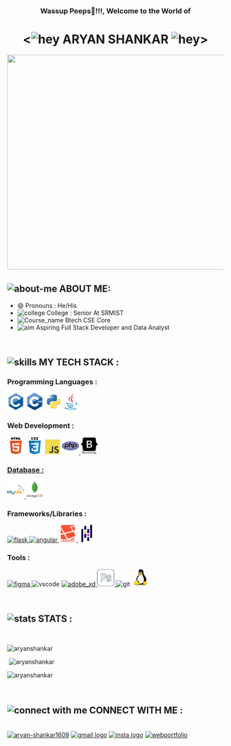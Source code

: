 <h3 align="center">Wassup Peeps👋!!!, Welcome to the World of</h3>
<h1 align="center"> <<img src="https://image.flaticon.com/icons/png/128/785/785116.png" alt="hey" width="25" height="25"/> ARYAN SHANKAR <img src="https://image.flaticon.com/icons/png/128/785/785116.png" alt="hey" width="25" height="25"/>> </h1> 

<img src="https://cdn.dribbble.com/users/1025838/screenshots/6220885/devguy3.gif" width="700" height="500" />

<h2><img src="https://toppng.com/uploads/preview/help-your-student-college-student-icon-11562880688qcza431pme.png" alt="about-me" width="20" height="20"/> ABOUT ME:</h2>
<ul>
<li> 😄 Pronouns : He/His </li>
<li> <img src="https://s.pngix.com/pngfile/s/289-2898531_education-education-app-icon-png-transparent-png.png" alt="college" width="20" height="20"/> College : Senior At SRMIST </li>
<li> <img src="https://image.flaticon.com/icons/png/128/3500/3500440.png" alt="Course_name" width="20" height="20"/> Btech CSE Core</li>  
<li> <img src="https://png.pngtree.com/png-vector/20190302/ourmid/pngtree-vector-task-icon-png-image_718986.jpg" alt="aim" width="17" height="17"/> Aspiring Full Stack Developer and Data Analyst </li>
</ul>  
<br>  
<h2> <img src="https://cdn.iconscout.com/icon/premium/png-256-thumb/goal-128-563718.png" alt="skills" width="20" height="20"/> MY TECH STACK : </h2>  
<h3> Programming Languages : </h3>

<img src="https://raw.githubusercontent.com/devicons/devicon/master/icons/c/c-original.svg" alt="c" width="40" height="40"/>  <img src="https://raw.githubusercontent.com/devicons/devicon/master/icons/cplusplus/cplusplus-original.svg" alt="cplusplus" width="40" height="40"/> <img src="https://raw.githubusercontent.com/devicons/devicon/master/icons/python/python-original.svg" alt="python" width="40" height="40"/><img src="https://raw.githubusercontent.com/devicons/devicon/master/icons/java/java-original.svg" alt="JAVA" width="40" height="40"/>


<h3> Web Development : </h3>

<img src="https://raw.githubusercontent.com/devicons/devicon/master/icons/html5/html5-original-wordmark.svg" alt="html5" width="40" height="40"/> <img src="https://raw.githubusercontent.com/devicons/devicon/master/icons/css3/css3-original-wordmark.svg" alt="css3" width="40" height="40"/> <img src="https://raw.githubusercontent.com/devicons/devicon/master/icons/javascript/javascript-original.svg" alt="javascript" width="35" height="35"/> 
<a href="https://www.php.net" target="_blank" rel="noreferrer"> <img src="https://raw.githubusercontent.com/devicons/devicon/master/icons/php/php-original.svg" alt="php" width="40" height="40"/> </a>
<a href="https://getbootstrap.com" target="_blank" rel="noreferrer"> <img src="https://raw.githubusercontent.com/devicons/devicon/master/icons/bootstrap/bootstrap-plain-wordmark.svg" alt="bootstrap" width="40" height="40"/> </a> <a href="https://www.cprogramming.com/" target="_blank" rel="noreferrer">

<h3>Database : </h3>

<a href="https://www.mysql.com/" target="_blank" rel="noreferrer"> <img src="https://raw.githubusercontent.com/devicons/devicon/master/icons/mysql/mysql-original-wordmark.svg" alt="mysql" width="40" height="40"/> </a>
<a href="https://www.mongodb.com/" target="_blank" rel="noreferrer"> <img src="https://raw.githubusercontent.com/devicons/devicon/master/icons/mongodb/mongodb-original-wordmark.svg" alt="mongodb" width="40" height="40"/> </a>

<h3> Frameworks/Libraries : </h3>

<a href="https://flask.palletsprojects.com/" target="_blank" rel="noreferrer"> <img src="https://www.vectorlogo.zone/logos/pocoo_flask/pocoo_flask-icon.svg" alt="flask" width="40" height="40"/> </a>
<a href="https://angular.io" target="_blank" rel="noreferrer"> <img src="https://angular.io/assets/images/logos/angular/angular.svg" alt="angular" width="40" height="40"/> </a>
<a href="https://laravel.com/" target="_blank" rel="noreferrer"> <img src="https://raw.githubusercontent.com/devicons/devicon/master/icons/laravel/laravel-plain-wordmark.svg" alt="laravel" width="40" height="40"/> </a>
<a href="https://pandas.pydata.org/" target="_blank" rel="noreferrer"> <img src="https://raw.githubusercontent.com/devicons/devicon/2ae2a900d2f041da66e950e4d48052658d850630/icons/pandas/pandas-original.svg" alt="pandas" width="40" height="40"/> </a>


<h3> Tools : </h3>

<p>
<a href="https://www.figma.com/" target="_blank" rel="noreferrer"> <img src="https://www.vectorlogo.zone/logos/figma/figma-icon.svg" alt="figma" width="40" height="40"/> </a>
<img src="https://upload.wikimedia.org/wikipedia/commons/thumb/9/9a/Visual_Studio_Code_1.35_icon.svg/1024px-Visual_Studio_Code_1.35_icon.svg.png" alt="vscode"  width="40" height="40"/>
<a href="https://www.adobe.com/products/xd.html" target="_blank" rel="noreferrer"> <img src="https://cdn.worldvectorlogo.com/logos/adobe-xd.svg" alt="adobe_xd" width="40" height="40"/> </a>
<a href="https://www.photoshop.com/en" target="_blank" rel="noreferrer"> <img src="https://raw.githubusercontent.com/devicons/devicon/master/icons/photoshop/photoshop-line.svg" alt="photoshop" width="40" height="40"/> </a>
<img src="https://www.vectorlogo.zone/logos/git-scm/git-scm-icon.svg" alt="git" width="40" height="40"/>  
<a href="https://www.linux.org/" target="_blank" rel="noreferrer"> <img src="https://raw.githubusercontent.com/devicons/devicon/master/icons/linux/linux-original.svg" alt="linux" width="40" height="40"/> </a>
</p>


<br>
<h2> <img src="https://image.flaticon.com/icons/png/128/893/893220.png" alt="stats" width="20" height="20"/> STATS : </h2>
<br>
<p><img src="https://github-readme-stats.vercel.app/api/top-langs?username=aryanshankar&show_icons=true&locale=en&layout=compact" alt="aryanshankar" /></p>

<p>&nbsp;<img  src="https://github-readme-stats.vercel.app/api?username=aryanshankar&show_icons=true&locale=en" alt="aryanshankar" /></p>

<p><img  src="https://github-readme-streak-stats.herokuapp.com/?user=aryanshankar&" alt="aryanshankar" /></p>

<br>
<h2> <img src="https://image.flaticon.com/icons/png/128/3157/3157939.png" alt="connect with me" width="20" height="20"/> CONNECT WITH ME : </h2>
<br>
<a href="https://linkedin.com/in/aryan-shankar1609" target="blank"><img align="center" src="https://raw.githubusercontent.com/rahuldkjain/github-profile-readme-generator/master/src/images/icons/Social/linked-in-alt.svg" alt="aryan-shankar1609" height="30" width="40" /></a>
<a href="mailto:as2099@srmist.edu.in" target="blank"><img align="center" src="https://camo.githubusercontent.com/571384769c09e0c66b45e39b5be70f68f552db3e2b2311bc2064f0d4a9f5983b/68747470733a2f2f696d672e736869656c64732e696f2f62616467652f476d61696c2d4431343833363f7374796c653d666f722d7468652d6261646765266c6f676f3d676d61696c266c6f676f436f6c6f723d7768697465" alt="gmail logo" height="30" width="100" /></a> 
<a href="https://www.instagram.com/aryans1609/" target="blank"><img align="center" src="https://image.flaticon.com/icons/png/128/2111/2111463.png" alt="insta logo" height="30" width="30" /></a>  
<a href="https://aryanshankar.github.io/WebPortfolio/" target="blank"><img align="center" src="https://camo.githubusercontent.com/3067b5f37b314a3dc069bed0c5ecb42e623013c21c4c9be9da96e697b6db2ca7/68747470733a2f2f696d672e736869656c64732e696f2f62616467652f576562736974652d3030413938463f7374796c653d666f722d7468652d6261646765266c6f676f3d676174736279266c6f676f436f6c6f723d7768697465" alt="webportfolio" height="30" width="110" /></a>




